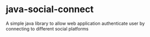 java-social-connect
===================

A simple java library to allow web application authenticate user by connecting to different social platforms
